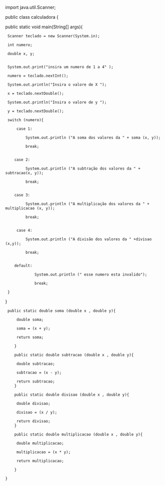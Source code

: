 import java.util.Scanner;

public class calculadora {

public static void main(String[] args){

     Scanner teclado = new Scanner(System.in);
     
     int numero; 
     
     double x, y;
     
     
     System.out.print("insira um numero de 1 a 4" );
     
     numero = teclado.nextInt();
     
     System.out.println("Insira o valore de X ");
     
     x = teclado.nextDouble();

     System.out.println("Insira o valore de y ");
     
     y = teclado.nextDouble();
     
     switch (numero){

         case 1:
         
             System.out.println ("A soma dos valores da " + soma (x, y));
             
             break;
            
       
        case 2:
        
             System.out.println ("A subtração dos valores da " + subtracao(x, y));
             
             break;
            
         
        case 3:
        
             System.out.println ("A multiplicação dos valores da " + multiplicacao (x, y));
             
             break;
            
         
         case 4:
         
             System.out.println ("A divisão dos valores da " +divisao (x,y));
             
             break;
            
             
        default:
        
                 System.out.println (" esse numero esta invalido");
                 
                 break;
        
     }
     
}
    
     public static double soma (double x , double y){
         
         double soma;
         
         soma = (x + y);
         
         return soma;
         
        }
        
        public static double subtracao (double x , double y){
         
         double subtracao;
         
         subtracao = (x - y);
         
         return subtracao;
        }
        
        public static double divisao (double x , double y){
         
         double divisao;
         
         divisao = (x / y);
         
         return divisao;
        }
        
        public static double multiplicacao (double x , double y){
         
         double multiplicacao;
         
         multiplicacao = (x * y);
         
         return multiplicacao;
         
        }
        
    }
